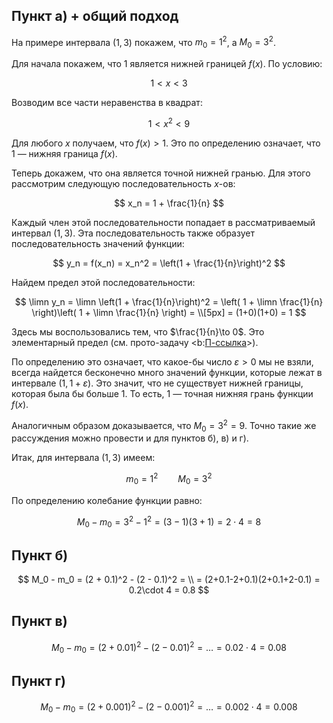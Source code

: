 ## Пункт а) + общий подход

На примере интервала $(1,3)$ покажем, что $m_0 = 1^2$, а $M_0 = 3^2$.

Для начала покажем, что $1$ является нижней границей $f(x)$. По условию:

$$ 1 < x < 3 $$

Возводим все части неравенства в квадрат:

$$ 1 < x^2 < 9 $$

Для любого $x$ получаем, что $f(x) > 1$. Это по определению означает, что $1$ — нижняя граница $f(x)$.

Теперь докажем, что она является точной нижней гранью.
Для этого рассмотрим следующую последовательность $x$-ов:

$$ x_n = 1 + \frac{1}{n} $$

Каждый член этой последовательности попадает в рассматриваемый интервал $(1,3)$. Эта последовательность также образует последовательность значений функции:

$$ y_n = f(x_n) = x_n^2 = \left(1 + \frac{1}{n}\right)^2 $$

Найдем предел этой последовательности:

$$ \limn y_n = \limn \left(1 + \frac{1}{n}\right)^2 = \left( 1 + \limn \frac{1}{n} \right)\left( 1 + \limn \frac{1}{n} \right) = \\[5px] = (1+0)(1+0) = 1 $$

Здесь мы воспользовались тем, что $\frac{1}{n}\to 0$. Это элементарный предел (см. прото-задачу <b:[П-ссылка](advanced/proto/sequence-lim/elementary)>).

По определению это означает, что какое-бы число $\varepsilon > 0$ мы не взяли, всегда найдется бесконечно много значений функции, которые лежат в интервале $(1, 1+\varepsilon)$. Это значит, что не существует нижней границы, которая была бы больше $1$. То есть, $1$ — точная нижняя грань функции $f(x)$.

Аналогичным образом доказывается, что $M_0 = 3^2 = 9$. Точно такие же рассуждения можно провести и для пунктов б), в) и г).

Итак, для интервала $(1, 3)$ имеем:

$$ m_0 = 1^2 \qquad M_0 = 3^2 $$

По определению колебание функции равно:

$$ M_0 - m_0 = 3^2 - 1^2 = (3-1)(3+1) = 2 \cdot 4 = 8 $$

## Пункт б)

$$ M_0 - m_0 = (2 + 0.1)^2 - (2 - 0.1)^2 = \\ = (2+0.1-2+0.1)(2+0.1+2-0.1) = 0.2\cdot 4 = 0.8 $$

## Пункт в)

$$ M_0 - m_0 = (2 + 0.01)^2 - (2 - 0.01)^2 = \ldots = 0.02\cdot 4 = 0.08 $$

## Пункт г)

$$ M_0 - m_0 = (2 + 0.001)^2 - (2 - 0.001)^2 = \ldots = 0.002\cdot 4 = 0.008 $$